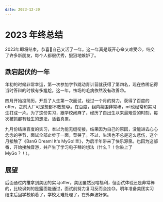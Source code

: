 ```yaml
---
date: 2023-12-30
---
```


# 2023 年终总结

2023年即将结束，恭喜🎉自己又活了一年。这一年真是既开心😁又难受😣，结交了许多新朋友，每个人都很优秀，狠狠地嫉妒了。

<!--truncate-->

## 跌宕起伏的一年

年初的时候非常幸运，第一次参加字节跳动青训营就获得了第四名，现在依稀记得当时答辩的时候有多尴尬，这一年，怯场的毛病依然没有改善😓。

四月开始投简历，开启了人生第一次面试，经过一个月的努力，获得了百度的offer，之前大厂可是想都不敢想😂。在百度，组内氛围非常棒，mt也经常和实习生打成一片。为了这份实习，跟学校闹麻了，经历了自出生以来最难受的时刻，每次被抓都有轻生的想法，活着真累。

九月份结束百度的实习，本以为能无缝衔接，结果因为自己的原因，没能进去心心念念的字节，面试全部止步于一面，菜哭了。不过，生活也不总是这么悲伤，这个月接触了《BanG Dream! It's MyGo!!!!!》，为后半年带来了快乐源泉。也因为这部番，开始接触音游，并产生了学习电子琴的想法（什么？！你染上了MyGo？！）。

## 展望

后面通过内推拿到美团的实习offer，美团虽然没啥福利，但面试体验还是非常棒的，比较讽刺的是露面能通过，面试前努力复习反而会挂😓。明年准备美团实习结束后回学校躺着了，学校太难处理了，在外奔波好累。
